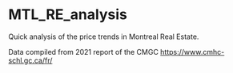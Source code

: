 # MTL_RE_analysis
Quick analysis of the price trends in Montreal Real Estate.

Data compiled from 2021 report of the CMGC https://www.cmhc-schl.gc.ca/fr/ 
